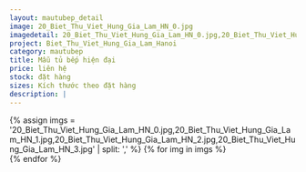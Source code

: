 ```yaml
---
layout: mautubep_detail
image: 20_Biet_Thu_Viet_Hung_Gia_Lam_HN_0.jpg
imagedetail: 20_Biet_Thu_Viet_Hung_Gia_Lam_HN_0.jpg,20_Biet_Thu_Viet_Hung_Gia_Lam_HN_1.jpg,20_Biet_Thu_Viet_Hung_Gia_Lam_HN_2.jpg,20_Biet_Thu_Viet_Hung_Gia_Lam_HN_3.jpg
project: Biet_Thu_Viet_Hung_Gia_Lam_Hanoi
category: mautubep
title: Mẫu tủ bếp hiện đại
price: liên hệ
stock: đặt hàng
sizes: Kích thước theo đặt hàng
description: |
---
```

<section class="no-padding" id="two">
	<div class="container-fluid">
	<div class="row-no-gutters">
	{% assign imgs = '20_Biet_Thu_Viet_Hung_Gia_Lam_HN_0.jpg,20_Biet_Thu_Viet_Hung_Gia_Lam_HN_1.jpg,20_Biet_Thu_Viet_Hung_Gia_Lam_HN_2.jpg,20_Biet_Thu_Viet_Hung_Gia_Lam_HN_3.jpg' | split: ',' %}
	{% for img in imgs %}
	   <div class="col-lg-6 col-sm-6 col-md-6"> 
			<a href="#" class="portfolio-box">
			<img src="{{site.baseurl}}/assets/images/tubep/{{img}}" class="image main" alt="">
			</a>
		</div>
	{% endfor %}			
	</div>
	</div>
</section>